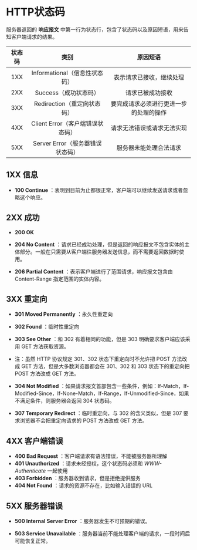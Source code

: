 # HTTP状态码

服务器返回的  **响应报文**  中第一行为状态行，包含了状态码以及原因短语，用来告知客户端请求的结果。

| 状态码 | 类别 | 原因短语 |
| :---: | :---: | :---: |
| 1XX | Informational（信息性状态码） | 表示请求已接收，继续处理 |
| 2XX | Success（成功状态码） | 请求已被成功接收 |
| 3XX | Redirection（重定向状态码） | 要完成请求必须进行更进一步的处理的操作 |
| 4XX | Client Error（客户端错误状态码） | 请求无法错误或请求无法实现 |
| 5XX | Server Error（服务器错误状态码） | 服务器未能处理合法请求 |

## 1XX 信息

-  **100 Continue** ：表明到目前为止都很正常，客户端可以继续发送请求或者忽略这个响应。

## 2XX 成功

-  **200 OK** 

-  **204 No Content** ：请求已经成功处理，但是返回的响应报文不包含实体的主体部分。一般在只需要从客户端往服务器发送信息，而不需要返回数据时使用。

-  **206 Partial Content** ：表示客户端进行了范围请求，响应报文包含由 Content-Range 指定范围的实体内容。

## 3XX 重定向

-  **301 Moved Permanently** ：永久性重定向

-  **302 Found** ：临时性重定向

-  **303 See Other** ：和 302 有着相同的功能，但是 303 明确要求客户端应该采用 GET 方法获取资源。

- 注：虽然 HTTP 协议规定 301、302 状态下重定向时不允许把 POST 方法改成 GET 方法，但是大多数浏览器都会在 301、302 和 303 状态下的重定向把 POST 方法改成 GET 方法。

-  **304 Not Modified** ：如果请求报文首部包含一些条件，例如：If-Match，If-Modified-Since，If-None-Match，If-Range，If-Unmodified-Since，如果不满足条件，则服务器会返回 304 状态码。

-  **307 Temporary Redirect** ：临时重定向，与 302 的含义类似，但是 307 要求浏览器不会把重定向请求的 POST 方法改成 GET 方法。

## 4XX 客户端错误

-  **400 Bad Request** ：客户端请求有语法错误，不能被服务器所理解
-  **401 Unauthorized** ：请求未经授权，这个状态码必须和 *WWW-Authenticate* 一起使用
-  **403 Forbidden** ：服务器收到请求，但是拒绝提供服务
-  **404 Not Found** ：请求的资源不存在，比如输入错误的 URL

## 5XX 服务器错误

-  **500 Internal Server Error** ：服务器发生不可预期的错误。

-  **503 Service Unavailable** ：服务器当前不能处理客户端的请求，一段时间后可能恢复正常。
